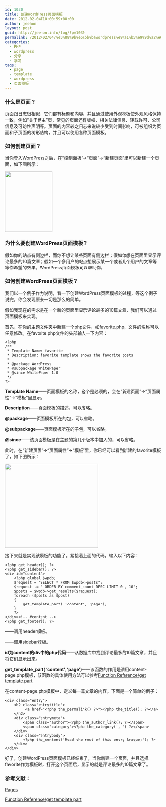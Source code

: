 ```yaml
---
id: 1030
title: 创建WordPress页面模板
date: 2012-02-04T10:00:59+00:00
author: jeehon
layout: post
guid: http://jeehon.info/log/?p=1030
permalink: /2012/02/04/%e5%88%9b%e5%bb%bawordpress%e9%a1%b5%e9%9d%a2%e6%a8%a1%e6%9d%bf/
categories:
  - PHP
  - wordpress
  - 分享
  - 学习
tags:
  - page
  - template
  - wordpress
  - 页面模板
---
```

### 什么是页面？

页面跟日志很相似，它们都有标题和内容，并且通过使用外观模板使外观风格保持一致，例如“关于博主”页，常见的页面还有版权、相关法律信息、转载许可、公司信息及可访性声明等。页面的内容较之日志来说较少受到时间影响，可被组织为页面和子页面的树形结构，并且可以使用各种页面模板。

### 如何创建页面？

当你登入WordPress之后，在“控制面板”->“页面”->“新建页面”里可以新建一个页面，如下图所示：
  
[<img src="http://jeehon.info/log/files/2012/02/add-page.jpg" alt="" title="add-page" width="153" height="195" class="aligncenter size-full wp-image-1032" />](http://jeehon.info/log/files/2012/02/add-page.jpg)

### 为什么要创建WordPress页面模板？

假如你的站点有侧边栏，而你不想让某些页面有侧边栏；假如你想在页面里显示评论最多的10篇文章；假如一个多用户的站点想展示某一个或者几个用户的文章等等你希望的效果，WordPress页面模板可以帮助你。<!--more-->

### 如何创建WordPress页面模板？

我们以一个例子作为说明，看一下创建WordPress页面模板的过程，等这个例子说完，你会发现原来一切是那么的简单。
  
假如我现在的需求是在一个新的页面里显示评论最多的10篇文章，我们可以通过页面模板来实现。
  
首先，在你的主题文件夹中新建一个php文件，如favorite.php，文件的名称可以任意修改。在favorite.php文件的头部输入一下内容：

    <?php
    /**
     * Template Name: favorite
     * Description: favorite template shows the favorite posts
     *
     * @package WordPress
     * @subpackage WhitePaper
     * @since WhitePaper 1.0
     */
    ?>

**Template Name**——页面模板的名称，这个是必须的，会在“新建页面”->“页面属性”->“模板”里显示。
  
**Description**——页面模板的描述，可以省略。
  
**@package**——页面模板所在的包，可以省略。
  
**@subpackage**——页面模板所在的子包，可以省略。
  
**@since**——该页面模板是在主题的第几个版本中加入的，可以省略。

此时，在“新建页面”->“页面属性”->“模板”里，你已经可以看到新建的favorite模板了，如下图所示：
  
[<img src="http://jeehon.info/log/files/2012/02/favorite.jpg" alt="" title="favorite" width="301" height="272" class="aligncenter size-full wp-image-1040" />](http://jeehon.info/log/files/2012/02/favorite.jpg)
  
接下来就是实现该模板的功能了。紧接着上面的代码，输入以下内容：

    <?php get_header(); ?>
    <?php get_sidebar(); ?>
    <div id="content">
    	<?php global $wpdb;
    	$request = "SELECT * FROM $wpdb->posts";
    	$request .= " ORDER BY comment_count DESC LIMIT 0 , 10";
    	$posts = $wpdb->get_results($request);
    	foreach ($posts as $post) 
    	{
    		get_template_part( 'content', 'page');
    	}
    	?>
    </div><!-- #content -->
    <?php get_footer(); ?>

**<?php get_header(); ?>**——调用header模板。
  
**<?php get_sidebar(); ?>**——调用sidebar模板。
  
**id为content的div中的php代码**——从数据库中找到评论最多的10篇文章，并且将它们显示出来。
  
**get\_template\_part( &#8216;content&#8217;, &#8216;page&#8217;)**——该函数的作用是调用content-page.php模板，该函数的具体使用方法可以参考[Function Reference/get template part](http://codex.wordpress.org/Function_Reference/get_template_part)
  
在content-page.php模板中，定义每一篇文章的内容。下面是一个简单的例子：

    <div class="entry">
    	<h2 class="entrytitle">
    	     <a href="<?php the_permalink() ?>"><?php the_title(); ?></a>
    	</h2>
    	<div class="entrymeta">
    		<span class="author"><?php the_author_link(); ?></span>
    		<span class="category"><?php the_category(', ') ?></span>
    	</div>
    	<div class="entrybody">
    	    <?php the_content('Read the rest of this entry &raquo;'); ?>
    	</div>
    </div>

好了，创建WordPress页面模板已经结束了，当你新建一个页面，并且选择favorite作为模板时，打开这个页面后，显示的就是评论最多的10篇文章了。

### 参考文献：

[Pages](http://codex.wordpress.org/Pages)
  
[Function Reference/get template part](http://codex.wordpress.org/Function_Reference/get_template_part)